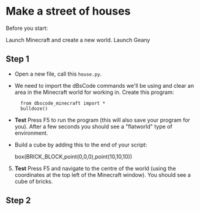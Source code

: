 # Make a street of houses

Before you start:

Launch Minecraft and create a new world.
Launch Geany

## Step 1

* Open a new file, call this `house.py`.

* We need to import the dBsCode commands we'll be using and clear an
area in the Minecraft world for working in. Create this program:

        from dbscode_minecraft import *
        bulldoze()

* **Test** Press F5 to run the program (this will also save your
program for you). After a few seconds you should see a "flatworld" type
of environment.

* Build a cube by adding this to the end of your script:


     box(BRICK_BLOCK,point(0,0,0),point(10,10,10))


5. **Test** Press F5 and navigate to the centre of the world (using the
coordinates at the top left of the Minecraft window). You should see a
cube of bricks.

## Step 2
